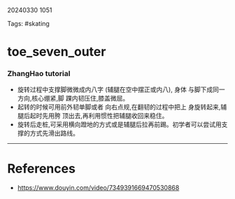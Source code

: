 20240330 1051

Tags: #skating

# toe_seven_outer
### ZhangHao tutorial
- 旋转过程中支撑脚微微成内八字 (辅腿在空中摆正或内八), 身体  与脚下成同一方向,核心绷紧,脚 踝内韧压住,膝盖微屈。
- 起转的时候可用前外韧单脚或者 向右点规,在翻韧的过程中把上 身旋转起来,辅腿后起时先用胯 顶出去,再利用惯性把辅腿收回来稳住。
- 旋转后走桩,可采用横向蹬地的方式或是辅腿后拉再前踢。初学者可以尝试用支撑的方式先滑出路线。


--- 
# References
- https://www.douyin.com/video/7349391669470530868
